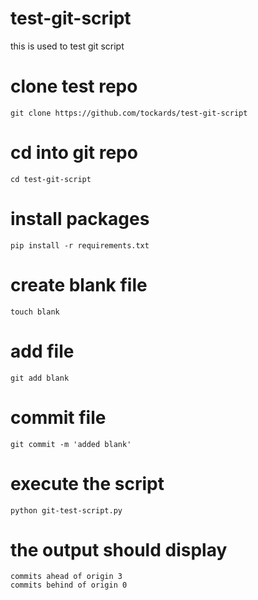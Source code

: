 # test-git-script
this is used to test git script

# clone test repo
`git clone https://github.com/tockards/test-git-script`
# cd into git repo
`cd test-git-script`
# install packages
`pip install -r requirements.txt`
# create blank file
`touch blank`
# add file
`git add blank`
# commit file
`git commit -m 'added blank'`
# execute the script
`python git-test-script.py`

# the output should display

```
commits ahead of origin 3
commits behind of origin 0
```
